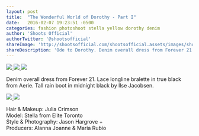 ```yaml
---
layout: post
title:  "The Wonderful World of Dorothy - Part I"
date:   2016-02-07 19:23:51 -0500
categories: fashion photoshoot stella yellow dorothy denim 
author: 'Shoots Official'
authorTwitter: '@shootsofficial'
shareImage: 'http://shootsofficial.com/shootsofficial.assets/images/shoots-jasonhargrove-stella-portrait-rake.jpeg'
shareDescription: 'Ode to Dorothy. Denim overall dress from Forever 21. Black lace bralette from Aerie. Rain boots by Ilse Jacobsen. Rake and basket from Canadian Tire.'
---
```



<a href="http://shootsofficial.com/fashion/photoshoot/stella/yellow/dorothy/denim/2016/02/07/dorothy.html">
  <img src="{{ page.shareImage }}">
</a>

<a href="http://shootsofficial.com/fashion/photoshoot/stella/yellow/dorothy/denim/2016/02/07/dorothy.html">
	<img src="http://shootsofficial.com/shootsofficial.assets/images/shoots-jasonhargrove-stella-rake-basket-denim.jpeg">
</a>

<a href="http://shootsofficial.com/fashion/photoshoot/stella/yellow/dorothy/denim/2016/02/07/dorothy.html">
  <img src="http://shootsofficial.com/shootsofficial.assets/images/shoots-jasonhargrove-stella-dorothy-tree.jpeg">
</a>

Denim overall dress from Forever 21. Lace longline bralette in true black from Aerie. Tall rain boot in midnight black by Ilse Jacobsen. 

<!--more-->

<a href="http://shootsofficial.com/fashion/photoshoot/stella/yellow/dorothy/denim/2016/02/07/dorothy.html">
	<img src="http://shootsofficial.com/shootsofficial.assets/images/shoots-jasonhargrove-stella-dorothy.jpeg"> 
</a>

<a href="http://shootsofficial.com/fashion/photoshoot/stella/yellow/dorothy/denim/2016/02/07/dorothy.html">
	<img src="http://shootsofficial.com/shootsofficial.assets/images/shoots-jasonhargrove-stella-rake-denim.jpeg"> 
</a>

Hair & Makeup: Julia Crimson  
Model: Stella from Elite Toronto  
Style & Photography: Jason Hargrove +  
Producers: Alanna Joanne & Maria Rubio  
